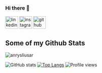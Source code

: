### Hi there 👋

[<img src='https://cdn.jsdelivr.net/npm/simple-icons@3.0.1/icons/linkedin.svg' alt='linkedin' height='40'>](https://www.linkedin.com/in/andrew-sliusarenko-9941131ab/) [<img src='https://cdn.jsdelivr.net/npm/simple-icons@3.0.1/icons/instagram.svg' alt='instagram' height='40'>](https://www.instagram.com/anry_sliusar/) [<img src='https://cdn.jsdelivr.net/npm/simple-icons@3.0.1/icons/github.svg' alt='github' height='40'>](https://github.com/anrysliusar)  
## Some of my Github Stats

<p align=left> <img src=https://komarev.com/ghpvc/?username=anrysliusar alt=anrysliusar /> </p>

![GitHub stats](https://github-readme-stats.vercel.app/api?username=anrysliusar&show_icons=true)
[![Top Langs](https://github-readme-stats.vercel.app/api/top-langs/?username=anrysliusar&layout=compact)](https://github.com/anrysliusar/github-readme-stats)
![Profile views](https://gpvc.arturio.dev/anrysliusar) 
